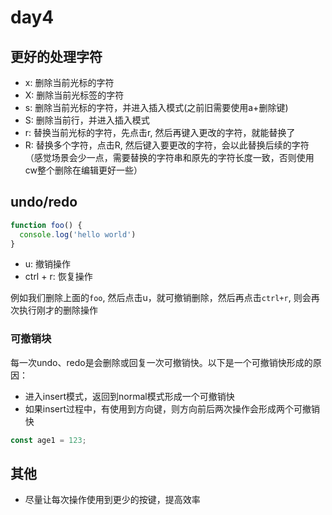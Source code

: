 # day4

## 更好的处理字符

- x: 删除当前光标的字符
- X: 删除当前光标签的字符
- s: 删除当前光标的字符，并进入插入模式(之前旧需要使用a+删除键)
- S: 删除当前行，并进入插入模式
- r: 替换当前光标的字符，先点击r, 然后再键入更改的字符，就能替换了
- R: 替换多个字符，点击R, 然后键入要更改的字符，会以此替换后续的字符（感觉场景会少一点，需要替换的字符串和原先的字符长度一致，否则使用 cw整个删除在编辑更好一些）

## undo/redo

```js
function foo() {
  console.log('hello world')
}
```

- u: 撤销操作
- ctrl + r: 恢复操作

例如我们删除上面的`foo`, 然后点击u，就可撤销删除，然后再点击`ctrl+r`, 则会再次执行刚才的删除操作

### 可撤销块

每一次undo、redo是会删除或回复一次可撤销快。以下是一个可撤销快形成的原因：

- 进入insert模式，返回到normal模式形成一个可撤销快
- 如果insert过程中，有使用到方向键，则方向前后两次操作会形成两个可撤销快

```js
const age1 = 123;
```

## 其他

- 尽量让每次操作使用到更少的按键，提高效率